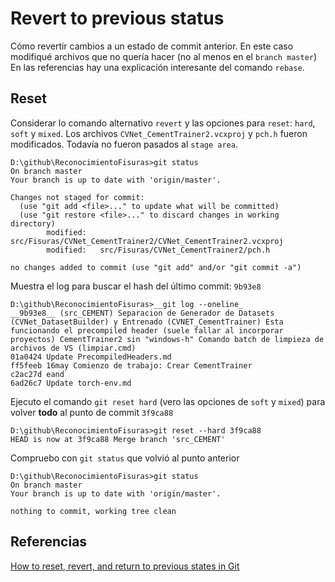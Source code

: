# Revert to previous status
Cómo revertir cambios a un estado de commit anterior. En este caso modifiqué archivos que no quería hacer (no al menos en el ```branch master```)
En las referencias hay una explicación interesante del comando  ```rebase```.

## Reset
Considerar lo comando alternativo ```revert``` y las opciones para ```reset```: ```hard```,  ```soft``` y ```mixed```.
Los archivos ```CVNet_CementTrainer2.vcxproj``` y ```pch.h``` fueron modificados. Todavía no fueron pasados al ```stage area```.
```
D:\github\ReconocimientoFisuras>git status
On branch master
Your branch is up to date with 'origin/master'.

Changes not staged for commit:
  (use "git add <file>..." to update what will be committed)
  (use "git restore <file>..." to discard changes in working directory)
        modified:   src/Fisuras/CVNet_CementTrainer2/CVNet_CementTrainer2.vcxproj
        modified:   src/Fisuras/CVNet_CementTrainer2/pch.h

no changes added to commit (use "git add" and/or "git commit -a")
```

Muestra el log para buscar el hash del último commit: ```9b93e8```
```
D:\github\ReconocimientoFisuras>__git log --oneline_
__9b93e8__ (src_CEMENT) Separacion de Generador de Datasets (CVNet_DatasetBuilder) y Entrenado (CVNET_CementTrainer) Esta funcionando el precompiled header (suele fallar al incorporar proyectos) CementTrainer2 sin "windows-h" Comando batch de limpieza de archivos de VS (limpiar.cmd)
01a0424 Update PrecompiledHeaders.md
ff5feeb 16may Comienzo de trabajo: Crear CementTrainer
c2ac27d eand
6ad26c7 Update torch-env.md
```

Ejecuto el comando ```git reset hard``` (vero las opciones de ```soft``` y ```mixed```) para volver __todo__ al punto de commit ```3f9ca88```
```
D:\github\ReconocimientoFisuras>git reset --hard 3f9ca88
HEAD is now at 3f9ca88 Merge branch 'src_CEMENT'
```

Compruebo con ```git status``` que volvió al punto anterior
```
D:\github\ReconocimientoFisuras>git status
On branch master
Your branch is up to date with 'origin/master'.

nothing to commit, working tree clean
```

## Referencias
[How to reset, revert, and return to previous states in Git](https://opensource.com/article/18/6/git-reset-revert-rebase-commands)
